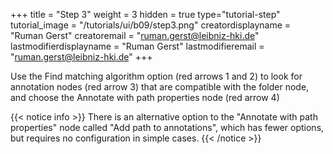 +++
title = "Step 3"
weight = 3
hidden = true
type="tutorial-step"
tutorial_image = "/tutorials/ui/b09/step3.png"
creatordisplayname = "Ruman Gerst"
creatoremail = "ruman.gerst@leibniz-hki.de"
lastmodifierdisplayname = "Ruman Gerst"
lastmodifieremail = "ruman.gerst@leibniz-hki.de"
+++

Use the Find matching algorithm option (red arrows 1 and 2) to look for annotation nodes (red arrow 3) that are compatible with the folder node, and choose the Annotate with path properties node (red arrow 4)

{{< notice info >}}
There is an alternative option to the "Annotate with path properties" node called "Add path to annotations", which has fewer options, but requires no configuration in simple cases.
{{< /notice >}}